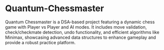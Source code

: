 # Quantum-Chessmaster
Quantum Chessmaster is a DSA-based project featuring a dynamic chess game with Player vs Player and AI modes. It includes move validation, check/checkmate detection, undo functionality, and efficient algorithms like Minimax, showcasing advanced data structures to enhance gameplay and provide a robust practice platform.
